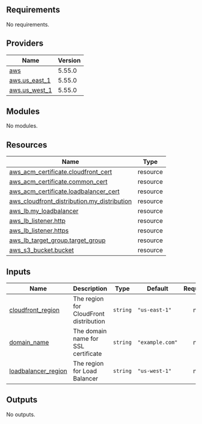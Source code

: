 <!-- BEGIN_TF_DOCS -->
## Requirements

No requirements.

## Providers

| Name | Version |
|------|---------|
| <a name="provider_aws"></a> [aws](#provider\_aws) | 5.55.0 |
| <a name="provider_aws.us_east_1"></a> [aws.us\_east\_1](#provider\_aws.us\_east\_1) | 5.55.0 |
| <a name="provider_aws.us_west_1"></a> [aws.us\_west\_1](#provider\_aws.us\_west\_1) | 5.55.0 |

## Modules

No modules.

## Resources

| Name | Type |
|------|------|
| [aws_acm_certificate.cloudfront_cert](https://registry.terraform.io/providers/hashicorp/aws/latest/docs/resources/acm_certificate) | resource |
| [aws_acm_certificate.common_cert](https://registry.terraform.io/providers/hashicorp/aws/latest/docs/resources/acm_certificate) | resource |
| [aws_acm_certificate.loadbalancer_cert](https://registry.terraform.io/providers/hashicorp/aws/latest/docs/resources/acm_certificate) | resource |
| [aws_cloudfront_distribution.my_distribution](https://registry.terraform.io/providers/hashicorp/aws/latest/docs/resources/cloudfront_distribution) | resource |
| [aws_lb.my_loadbalancer](https://registry.terraform.io/providers/hashicorp/aws/latest/docs/resources/lb) | resource |
| [aws_lb_listener.http](https://registry.terraform.io/providers/hashicorp/aws/latest/docs/resources/lb_listener) | resource |
| [aws_lb_listener.https](https://registry.terraform.io/providers/hashicorp/aws/latest/docs/resources/lb_listener) | resource |
| [aws_lb_target_group.target_group](https://registry.terraform.io/providers/hashicorp/aws/latest/docs/resources/lb_target_group) | resource |
| [aws_s3_bucket.bucket](https://registry.terraform.io/providers/hashicorp/aws/latest/docs/resources/s3_bucket) | resource |

## Inputs

| Name | Description | Type | Default | Required |
|------|-------------|------|---------|:--------:|
| <a name="input_cloudfront_region"></a> [cloudfront\_region](#input\_cloudfront\_region) | The region for CloudFront distribution | `string` | `"us-east-1"` | no |
| <a name="input_domain_name"></a> [domain\_name](#input\_domain\_name) | The domain name for SSL certificate | `string` | `"example.com"` | no |
| <a name="input_loadbalancer_region"></a> [loadbalancer\_region](#input\_loadbalancer\_region) | The region for Load Balancer | `string` | `"us-west-1"` | no |

## Outputs

No outputs.
<!-- END_TF_DOCS -->